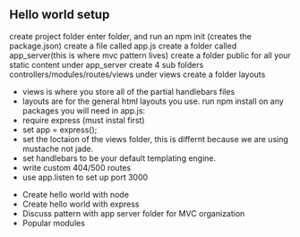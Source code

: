 ## Hello world setup
create project folder
enter folder, and run an npm init (creates the package.json)
create a file called app.js
create a folder called app_server(this is where mvc pattern lives)
create a folder public for all your static content
under app_server create 4 sub folders controllers/modules/routes/views
under views create a folder layouts
  - views is where you store all of the partial handlebars files
  - layouts are for the general html layouts you use.
run npm install on any packages you will need
in app.js:
  - require express (must instal first)
  - set app = express();
  - set the loctaion of the views folder, this is differnt because we are using mustache not jade.
  - set handlebars to be your default templating engine.
  - write custom 404/500 routes
  - use app.listen to set up port 3000

* Create hello world with node
* Create hello world with express
* Discuss pattern with app server folder for MVC organization
* Popular modules

